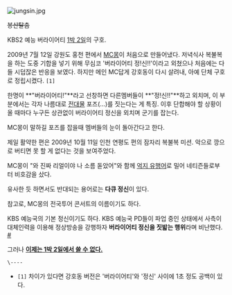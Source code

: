 ![jungsin.jpg](http://z3.enha.kr/http://rigvedawiki.net/r1/pds/jungsin.jpg)

  
<del>봉산탈춤</del>

KBS2 예능 버라이어티 [1박 2일](1%EB%B0%95%202%EC%9D%BC.md)의 구호.

2009년 7월 12일 강원도 홍천 편에서 [MC몽](MC%EB%AA%BD.md)이 처음으로 만들어냈다. 저녁식사 복불복을 하는 도중
기합을 넣기 위해 무심코 '버라이어티 정!신!!'이라고 외쳤으나 처음에는 다들 시덥잖은 반응을 보였다. 하지만 메인 MC답게 강호동이 다시
살려내, 아예 단체 구호로 정립시켰다. `[1]`

한명이 **"버라이어티!"**라고 선창하면 다른멤버들이 **"정!신!!"**하고 외치며, 이 부분에서는 각자 나름대로
[전대물](%EC%A0%84%EB%8C%80%EB%AC%BC.md) 포즈(...)를 짓는다는 게 특징. 이후 단합해야 할 상황이 올
때마다 누구든 상관없이 버라이어티 정신을 외치며 군기를 잡는다.

MC몽이 말하길 포즈를 잡을때 멤버들의 눈이 돌아간다고 한다.

제일 활약한 편은 2009년 10월 11일 인천 연평도 편의 잠자리 복불복 미션. 악으로 깡으로 버티면 못 할 게 없다는 것을 보여주었다.

MC몽이 "와 진짜 리얼이야 나 소름 돋았어"와 함께 [억지 유행어](%EC%96%B5%EC%A7%80%20%EB%B0%88.md)로
밀어 네티즌들로부터 비호감을 샀다.

유사한 듯 하면서도 반대되는 용어로는 **다큐 정신**이 있다.

참고로, MC몽의 전국투어 콘서트의 이름이기도 하다.

KBS 예능국의 기본 정신이기도 하다. KBS 예능국 PD들이 파업 중인 상태에서 사측이 대체인력을 이용해 정상방송을 강행하자 **버라이어티
정신을 짓밟는 행위**라며 비난했다. [#](http://osen.mt.co.kr/news/view.html?gid=G1007120229)

그러나 **[이제는 1박 2일에서 쓸 수 없다.](MC%EB%AA%BD.md)**

`\----`

  * `[1]` 차이가 있다면 강호동 버전은 '버라이어티'와 '정신' 사이에 1초 정도 공백이 있다.

